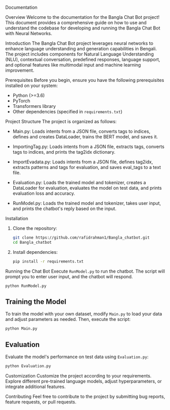 Documentation

Overview
Welcome to the documentation for the Bangla Chat Bot project! This document provides a comprehensive guide on how to use and understand the codebase for developing and running the Bangla Chat Bot with Neural Networks.

Introduction
The Bangla Chat Bot project leverages neural networks to enhance language understanding and generation capabilities in Bengali. The project includes components for Natural Language Understanding (NLU), contextual conversation, predefined responses, language support, and optional features like multimodal input and machine learning improvement.

Prerequisites
Before you begin, ensure you have the following prerequisites installed on your system:

- Python (>=3.6)
- PyTorch
- Transformers library
- Other dependencies (specified in `requirements.txt`)

Project Structure
The project is organized as follows:

- Main.py: Loads intents from a JSON file, converts tags to indices, defines and creates DataLoader, trains the BERT model, and saves it.

- ImportingTag.py: Loads intents from a JSON file, extracts tags, converts tags to indices, and prints the tag2idx dictionary.

- ImportEvadata.py: Loads intents from a JSON file, defines tag2idx, extracts patterns and tags for evaluation, and saves eval_tags to a text file.

- Evaluation.py: Loads the trained model and tokenizer, creates a DataLoader for evaluation, evaluates the model on test data, and prints evaluation loss and accuracy.

- RunModel.py: Loads the trained model and tokenizer, takes user input, and prints the chatbot's reply based on the input.

Installation
1. Clone the repository:

   ```bash
   git clone https://github.com/rafidrahman1/Bangla_chatbot.git
   cd Bangla_chatbot
   ```

2. Install dependencies:

   ```bash
   pip install -r requirements.txt
   ```

Running the Chat Bot
Execute `RunModel.py` to run the chatbot. The script will prompt you to enter user input, and the chatbot will respond.

```bash
python RunModel.py
```

## Training the Model

To train the model with your own dataset, modify `Main.py` to load your data and adjust parameters as needed. Then, execute the script:

```bash
python Main.py
```

## Evaluation

Evaluate the model's performance on test data using `Evaluation.py`:

```bash
python Evaluation.py
```

Customization
Customize the project according to your requirements. Explore different pre-trained language models, adjust hyperparameters, or integrate additional features.

Contributing
Feel free to contribute to the project by submitting bug reports, feature requests, or pull requests. 
